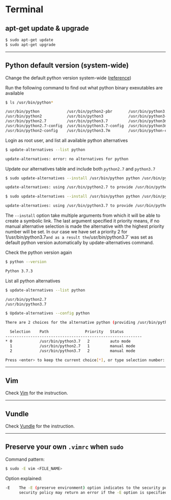 # Terminal

## apt-get update & upgrade

```bash
$ sudo apt-get update
$ sudo apt-get upgrade
```

---

## Python default version (system-wide)

Change the default python version system-wide ([reference](https://linuxconfig.org/how-to-change-from-default-to-alternative-python-version-on-debian-linux))


Run the following command to find out what python binary exexutables are available

```bash
$ ls /usr/bin/python*

/usr/bin/python            /usr/bin/python2-pbr       /usr/bin/python3.7m-config
/usr/bin/python2           /usr/bin/python3           /usr/bin/python3-config
/usr/bin/python2.7         /usr/bin/python3.7         /usr/bin/python3m
/usr/bin/python2.7-config  /usr/bin/python3.7-config  /usr/bin/python3m-config
/usr/bin/python2-config    /usr/bin/python3.7m        /usr/bin/python-config
```


Login as root user, and list all available python alternatives

```bash
$ update-alternatives --list python

update-alternatives: error: no alternatives for python
```

Update our alternatives table and include both `python2.7` and `python3.7`

```bash
$ sudo update-alternatives --install /usr/bin/python python /usr/bin/python2.7 1

update-alternatives: using /usr/bin/python2.7 to provide /usr/bin/python (python) in auto mode

$ sudo update-alternatives --install /usr/bin/python python /usr/bin/python3.7 2

update-alternatives: using /usr/bin/python3.7 to provide /usr/bin/python (python) in auto mode
````

The `--install` option take multiple arguments from which it will be able to create a symbolic link. The last argument specified it priority means, if no manual alternative selection is made the alternative with the highest priority number will be set. In our case we have set a priority 2 for 1/usr/bin/python3.7` and as a result the `/usr/bin/python3.7` was set as default python version automatically by update-alternatives command. 


Check the python version again

```bash
$ python --version

Python 3.7.3
```

List all python alternatives

```bash
$ update-alternatives --list python

/usr/bin/python2.7
/usr/bin/python3.7
```


```bash
$ Update-alternatives --config python

There are 2 choices for the alternative python (providing /usr/bin/python).

  Selection    Path                Priority   Status
------------------------------------------------------------
* 0            /usr/bin/python3.7   2         auto mode
  1            /usr/bin/python2.7   1         manual mode
  2            /usr/bin/python3.7   2         manual mode

Press <enter> to keep the current choice[*], or type selection number: 
```

---

## Vim

Check [Vim](../macbook/terminal.md#vim) for the instruction.

---

## Vundle

Check [Vundle](../macbook/terminal.md#vundle) for the instruction.

---

## Preserve your own `.vimrc` when `sudo`

Command pattern:

```bash
$ sudo -E vim <FILE_NAME>
```

Option explained:

```bash
-E    The -E (preserve environment) option indicates to the security policy that the user wishes to preserve their existing environment variables.  The
      security policy may return an error if the -E option is specified and the user does not have permission to preserve the environment.
```

